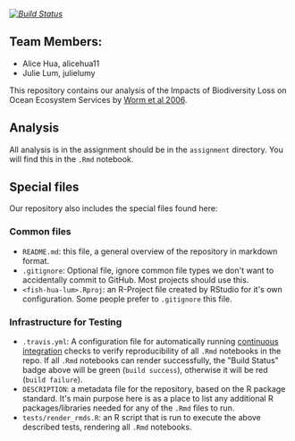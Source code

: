 
*[![Build Status](https://travis-ci.com/espm-157/fish-hua-lum.svg?token=7gSxV1VqqHz7TUXHHWGp&branch=master)](https://travis-ci.com/espm-157/fish-hua-lum)*

## Team Members:

- Alice Hua, alicehua11
- Julie Lum, julielumy

This repository contains our analysis of the Impacts of Biodiversity Loss on Ocean Ecosystem Services by [Worm et al 2006](http://doi.org/10.1126/science.1132294).

## Analysis

All analysis is in the assignment should be in the `assignment` directory.  You will find this in the `.Rmd` notebook.

## Special files

Our repository also includes the special files found here:

### Common files

- `README.md`: this file, a general overview of the repository in markdown format.  
- `.gitignore`: Optional file, ignore common file types we don't want to accidentally commit to GitHub. Most projects should use this. 
- `<fish-hua-lum>.Rproj`: an R-Project file created by RStudio for it's own configuration.  Some people prefer to `.gitignore` this file.


### Infrastructure for Testing

- `.travis.yml`: A configuration file for automatically running [continuous integration](https://travis-ci.com) checks to verify reproducibility of all `.Rmd` notebooks in the repo.  If all `.Rmd` notebooks can render successfully, the "Build Status" badge above will be green (`build success`), otherwise it will be red (`build failure`).  
- `DESCRIPTION`: a metadata file for the repository, based on the R package standard. It's main purpose here is as a place to list any additional R packages/libraries needed for any of the `.Rmd` files to run.
- `tests/render_rmds.R`: an R script that is run to execute the above described tests, rendering all `.Rmd` notebooks. 




